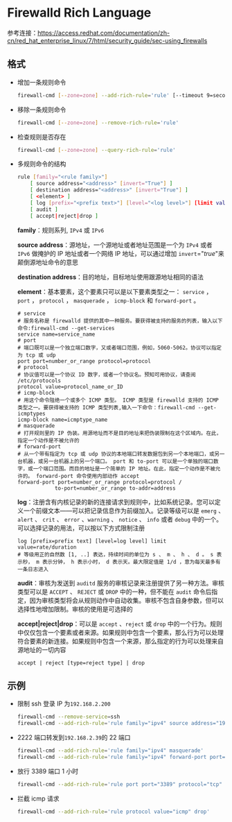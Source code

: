 # Firewalld Rich Language

参考连接：https://access.redhat.com/documentation/zh-cn/red_hat_enterprise_linux/7/html/security_guide/sec-using_firewalls

## 格式

- 增加一条规则命令

  ```bash
  firewall-cmd [--zone=zone] --add-rich-rule='rule' [--timeout 9=seconds]
  ```

- 移除一条规则命令

  ```bash
  firewall-cmd [--zone=zone] --remove-rich-rule='rule'
  ```

- 检查规则是否存在

  ```bash
  firewall-cmd [--zone=zone] --query-rich-rule='rule'
  ```

- 多规则命令的结构

  ```bash
  rule [family="<rule family>"]
      [ source address="<address>" [invert="True"] ]
      [ destination address="<address>" [invert="True"] ]
      [ <element> ]
      [ log [prefix="<prefix text>"] [level="<log level>"] [limit value="rate/duration"] ]
      [ audit ]
      [ accept|reject|drop ]
  ```

  **family**：规则系列, `IPv4` 或 `IPv6`

  **source address**：源地址，一个源地址或者地址范围是一个为 `IPv4` 或者 `IPv6` 做掩护的 IP 地址或者一个网络 IP 地址，可以通过增加 `invert`="_true_"来颠倒源地址命令的意思

  **destination address**：目的地址，目标地址使用跟源地址相同的语法

  **element**：基本要素，这个要素只可以是以下要素类型之一： `service` ， `port` ， `protocol` ， `masquerade` ， `icmp-block` 和 `forward-port` 。

  ```properties
  # service
  # 服务名称是 firewalld 提供的其中一种服务。要获得被支持的服务的列表，输入以下命令:firewall-cmd --get-services
  service name=service_name
  # port
  # 端口既可以是一个独立端口数字，又或者端口范围，例如，5060-5062。协议可以指定为 tcp 或 udp
  port port=number_or_range protocol=protocol
  # protocol
  # 协议值可以是一个协议 ID 数字，或者一个协议名。预知可用协议，请查阅 /etc/protocols
  protocol value=protocol_name_or_ID
  # icmp-block
  # 用这个命令阻绝一个或多个 ICMP 类型。 ICMP 类型是 firewalld 支持的 ICMP 类型之一。要获得被支持的 ICMP 类型列表,输入一下命令：firewall-cmd --get-icmptypes
  icmp-block name=icmptype_name
  # masquerade
  # 打开规则里的 IP 伪装。用源地址而不是目的地址来把伪装限制在这个区域内。在此，指定一个动作是不被允许的
  # forward-port
  # 从一个带有指定为 tcp 或 udp 协议的本地端口转发数据包到另一个本地端口，或另一台机器，或另一台机器上的另一个端口。 port 和 to-port 可以是一个单独的端口数字，或一个端口范围。而目的地址是一个简单的 IP 地址。在此，指定一个动作是不被允许的。 forward-port 命令使用内部动作 accept
  forward-port port=number_or_range protocol=protocol /
              to-port=number_or_range to-addr=address
  ```

  **log**：注册含有内核记录的新的连接请求到规则中，比如系统记录。您可以定义一个前缀文本——可以把记录信息作为前缀加入。记录等级可以是 `emerg` 、 `alert` 、 `crit` 、 `error` 、`warning` 、 `notice` 、 `info` 或者 `debug` 中的一个。可以选择记录的用法，可以按以下方式限制注册

  ```properties
  log [prefix=prefix text] [level=log level] limit value=rate/duration
  # 等级用正的自然数 [1, ..] 表达，持续时间的单位为 s 、 m 、 h 、 d 。 s 表示秒， m 表示分钟， h 表示小时， d 表示天。最大限定值是 1/d ，意为每天最多有一条日志进入
  ```

  **audit**：审核为发送到 `auditd` 服务的审核记录来注册提供了另一种方法。审核类型可以是 `ACCEPT` 、 `REJECT` 或 `DROP` 中的一种，但不能在 `audit` 命令后指定，因为审核类型将会从规则动作中自动收集。审核不包含自身参数，但可以选择性地增加限制。审核的使用是可选择的

  **accept|reject|drop**：可以是 `accept` 、`reject` 或 `drop` 中的一个行为。规则中仅仅包含一个要素或者来源。如果规则中包含一个要素，那么行为可以处理符合要素的新连接。如果规则中包含一个来源，那么指定的行为可以处理来自源地址的一切内容

  ```properties
  accept | reject [type=reject type] | drop
  ```

## 示例

- 限制 ssh 登录 IP 为`192.168.2.200`

  ```bash
  firewall-cmd --remove-service=ssh
  firewall-cmd --add-rich-rule='rule family="ipv4" source address="192.168.2.200" service name="ssh" accept'
  ```

- 2222 端口转发到`192.168.2.39`的 22 端口

  ```bash
  firewall-cmd --add-rich-rule='rule family="ipv4" masquerade'
  firewall-cmd --add-rich-rule='rule family="ipv4" forward-port port="2222" protocol="tcp" to-port="22" to-addr="192.168.2.39"'
  ```

- 放行 3389 端口 1 小时

  ```bash
  firewall-cmd --add-rich-rule='rule port port="3389" protocol="tcp" accept' --timeout=1h
  ```

- 拦截 icmp 请求

  ```bash
  firewall-cmd --add-rich-rule='rule protocol value="icmp" drop'
  ```

